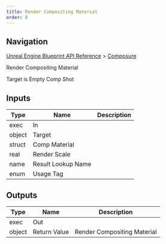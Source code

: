 ```yaml
---
title: Render Compositing Material
order: 8
---
```

## Navigation

[Unreal Engine Blueprint API Reference](https://dev.epicgames.com/documentation/en-us/unreal-engine/BlueprintAPI) > [Composure](https://dev.epicgames.com/documentation/en-us/unreal-engine/BlueprintAPI/Composure)

Render Compositing Material

Target is Empty Comp Shot

## Inputs

| Type | Name | Description |
| --- | --- | --- |
| exec | In |  |
| object | Target |  |
| struct | Comp Material |  |
| real | Render Scale |  |
| name | Result Lookup Name |  |
| enum | Usage Tag |  |

## Outputs

| Type | Name | Description |
| --- | --- | --- |
| exec | Out |  |
| object | Return Value | Render Compositing Material |
